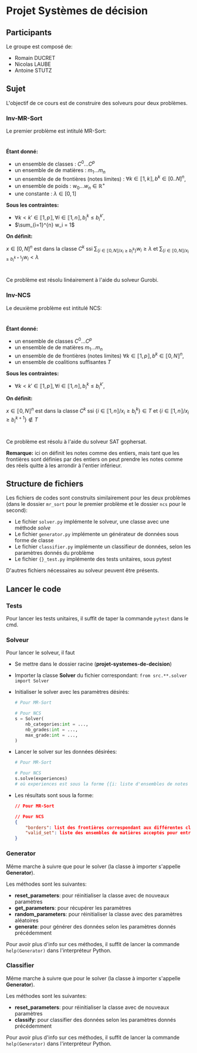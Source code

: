 # Projet Systèmes de décision

## Participants

Le groupe est composé de:

- Romain DUCRET
- Nicolas LAUBE
- Antoine STUTZ

## Sujet

L'objectif de ce cours est de construire des solveurs pour deux problèmes.

### Inv-MR-Sort

Le premier problème est intitulé MR-Sort:

#

**Étant donné:**

- un ensemble de classes : $C^0 ... C^p$
- un ensemble de de matières : $m_1 ... m_n$
- un ensemble de de frontières (notes limites) : $\forall k\in \llbracket 1,k \rrbracket, b^k\in [0..N]^n$,
- un ensemble de poids : $w_0 ... w_n \in \mathbb{R}^+$
- une constante : $\lambda \in [0, 1]$

**Sous les contraintes:**

- $\forall k < k'\in \llbracket 1,p\rrbracket , \forall i \in \llbracket 1,n\rrbracket , b^k_i \leq b^{k'}_i$,
- $\sum_{i=1}^{n} w_i = 1$

**On définit:**

$x\in [0,N]^n$ est dans la classe $C^k$ ssi $\sum_{\{i\in \llbracket 0,N\rrbracket /x_i \geq b^k_i\}} w_i \geq \lambda$ et $\sum_{\{i\in \llbracket 0,N\rrbracket /x_i \geq b^{k+1}_i\}} w_i < \lambda$

#

Ce problème est résolu linéairement à l'aide du solveur Gurobi.

### Inv-NCS

Le deuxième problème est intitulé NCS:

#

**Étant donné:**

- un ensemble de classes $C^0 ... C^p$
- un ensemble de de matières $m_1 ... m_n$
- un ensemble de de frontières (notes limites) $\forall k\in \llbracket 1,p\rrbracket , b^k\in \llbracket 0,N\rrbracket ^n$,
- un ensemble de coalitions suffisantes $T$

**Sous les contraintes:**

- $\forall k < k'\in \llbracket 1,p\rrbracket , \forall i \in \llbracket 1,n\rrbracket , b^k_i \leq b^{k'}_i$,

**On définit:**

$x\in \llbracket 0,N\rrbracket ^n$ est dans la classe $C^k$ ssi $\{i\in \llbracket 1,n\rrbracket /x_i \geq b^k_i\}\in T$ et $\{i\in \llbracket 1,n\rrbracket /x_i \geq b^{k+1}_i\}\notin T$

#

Ce problème est résolu à l'aide du solveur SAT gophersat.

**Remarque:** ici on définit les notes comme des entiers, mais tant que les frontières sont définies par des entiers on peut prendre les notes comme des réels quitte à les arrondir à l'entier inférieur.

## Structure de fichiers

Les fichiers de codes sont construits similairement pour les deux problèmes (dans le dossier `mr_sort` pour le premier problème et le dossier `ncs` pour le second):

- Le fichier `solver.py` implémente le solveur, une classe avec une méthode _solve_
- Le fichier `generator.py` implémente un générateur de données sous forme de classe
- Le fichier `classifier.py` implémente un classifieur de données, selon les paramètres donnés du problème
- Le fichier `{}_test.py` implémente des tests unitaires, sous pytest

D'autres fichiers nécessaires au solveur peuvent être présents.

## Lancer le code

### Tests

Pour lancer les tests unitaires, il suffit de taper la commande `pytest` dans le cmd.

### Solveur

Pour lancer le solveur, il faut

- Se mettre dans le dossier racine (**projet-systemes-de-decision**)
- Importer la classe **Solver** du fichier correspondant: `from src.**.solver import Solver`
- Initialiser le solver avec les paramètres désirés:

  ```python
  # Pour MR-Sort

  # Pour NCS
  s = Solver(
      nb_categories:int = ...,
      nb_grades:int = ...,
      max_grade:int = ...,
  )
  ```

- Lancer le solver sur les données désirées:

  ```python
  # Pour MR-Sort

  # Pour NCS
  s.solve(experiences)
  # où experiences est sous la forme {{i: liste d'ensembles de notes qui correpondent à la classe i}}, la classe 0 symbolisant l'absence de classe
  ```

- Les résultats sont sous la forme:

  ```json
  // Pour MR-Sort

  // Pour NCS
  {
      "borders": list des frontières correspondant aux différentes classes,
      "valid_set": liste des ensembles de matières acceptés pour entrer dans une catégorie
  }
  ```

### Generator

Même marche à suivre que pour le solver (la classe à importer s'appelle **Generator**).

Les méthodes sont les suivantes:

- **reset_parameters**: pour réinitialiser la classe avec de nouveaux paramètres
- **get_parameters**: pour récupérer les paramètres
- **random_parameters**: pour réinitialiser la classe avec des paramètres aléatoires
- **generate**: pour générer des données selon les paramètres donnés précédemment

Pour avoir plus d'info sur ces méthodes, il suffit de lancer la commande `help(Generator)` dans l'interpréteur Python.

### Classifier

Même marche à suivre que pour le solver (la classe à importer s'appelle **Generator**).

Les méthodes sont les suivantes:

- **reset_parameters**: pour réinitialiser la classe avec de nouveaux paramètres
- **classify**: pour classifier des données selon les paramètres donnés précédemment

Pour avoir plus d'info sur ces méthodes, il suffit de lancer la commande `help(Generator)` dans l'interpréteur Python.
